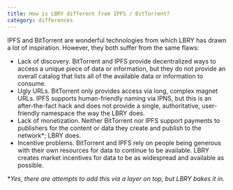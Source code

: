 ```yaml
---
title: How is LBRY different from IPFS / BitTorrent?
category: differences
---
```

IPFS and BitTorrent are wonderful technologies from which LBRY has drawn a lot of inspiration. However, they both suffer from the same flaws:

- Lack of discovery. BitTorrent and IPFS provide decentralized ways to access a unique piece of data or information, but they do not provide an overall catalog that lists all of the available data or information to consume.
- Ugly URLs. BitTorrent only provides access via long, complex magnet URLs. IPFS supports human-friendly naming via IPNS, but this is an after-the-fact hack and does not provide a single, authoritative, user-friendly namespace the way the LBRY does.
- Lack of monetization. Neither BitTorrent nor IPFS support payments to publishers for the content or data they create and publish to the network*; LBRY does.
- Incentive problems. BitTorrent and IPFS rely on people being generous with their own resources for data to continue to be available. LBRY creates market incentives for data to be as widespread and available as possible.

**Yes, there are attempts to add this via a layer on top, but LBRY bakes it in.*

